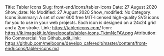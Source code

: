 Title: Tabler Icons
Slug: front-end/icons/tabler-icons
Date: 27 August 2020
Show_date: No
Modified: 27 August 2020
Show_modified: No
Category: Icons
Summary: A set of over 600 free MIT-licensed high-quality SVG icons for you to use in your web projects. Each icon is designed on a 24x24 grid and a 2px stroke.
Link: https://tablericons.com/
Icon: https://ik.imagekit.io/developcafe/tabler-icons_TktmNcFAV.png
Attribution: No
Commercial: Yes
Github_edit_link: https://github.com/melboone/develop_cafe/edit/master/content/front-end/icons/tabler-icons.md
